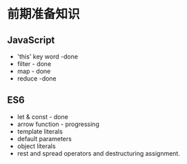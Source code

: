 # 前期准备知识

## JavaScript

* 'this' key word -done
* filter - done
* map - done
* reduce -done

## ES6

* let & const - done
* arrow function - progressing
* template literals
* default parameters
* object literals
* rest and spread operators and destructuring assignment.